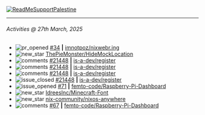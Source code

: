 [![ReadMeSupportPalestine](https://github.com/Safouene1/support-palestine-banner/blob/master/banner-support.svg)](https://github.com/Safouene1/support-palestine-banner)

---

<!--RECENT_ACTIVITY:last_update-->
###### Activities @ 27th March, 2025
<!--RECENT_ACTIVITY:last_update_end-->

<!--RECENT_ACTIVITY:start-->
- ![pr_opened](https://cdn.jsdelivr.net/gh/Readme-Workflows/Readme-Icons@main/icons/octicons/PullRequestOpened.svg) [#34](https://github.com/imnotpoz/nixwebr.ing/pull/34) **|** [imnotpoz/nixwebr.ing](https://github.com/imnotpoz/nixwebr.ing)<br>
- ![new_star](https://cdn.jsdelivr.net/gh/Readme-Workflows/Readme-Icons@main/icons/octicons/StarredRepositoryYellow.svg) [ThePieMonster/HideMockLocation](https://github.com/ThePieMonster/HideMockLocation)<br>
- ![comments](https://cdn.jsdelivr.net/gh/Readme-Workflows/Readme-Icons@main/icons/octicons/Comment.svg) [#21448](https://github.com/is-a-dev/register/issues/21448#issuecomment-2754718133) **|** [is-a-dev/register](https://github.com/is-a-dev/register)<br>
- ![comments](https://cdn.jsdelivr.net/gh/Readme-Workflows/Readme-Icons@main/icons/octicons/Comment.svg) [#21448](https://github.com/is-a-dev/register/issues/21448#issuecomment-2754714301) **|** [is-a-dev/register](https://github.com/is-a-dev/register)<br>
- ![comments](https://cdn.jsdelivr.net/gh/Readme-Workflows/Readme-Icons@main/icons/octicons/Comment.svg) [#21448](https://github.com/is-a-dev/register/issues/21448#issuecomment-2754654737) **|** [is-a-dev/register](https://github.com/is-a-dev/register)<br>
- ![issue_closed](https://cdn.jsdelivr.net/gh/Readme-Workflows/Readme-Icons@main/icons/octicons/IssueClosed.svg) [#21448](https://github.com/is-a-dev/register/issues/21448) **|** [is-a-dev/register](https://github.com/is-a-dev/register)<br>
- ![issue_opened](https://cdn.jsdelivr.net/gh/Readme-Workflows/Readme-Icons@main/icons/octicons/IssueOpened.svg) [#71](https://github.com/femto-code/Raspberry-Pi-Dashboard/issues/71) **|** [femto-code/Raspberry-Pi-Dashboard](https://github.com/femto-code/Raspberry-Pi-Dashboard)<br>
- ![new_star](https://cdn.jsdelivr.net/gh/Readme-Workflows/Readme-Icons@main/icons/octicons/StarredRepositoryYellow.svg) [IdreesInc/Minecraft-Font](https://github.com/IdreesInc/Minecraft-Font)<br>
- ![new_star](https://cdn.jsdelivr.net/gh/Readme-Workflows/Readme-Icons@main/icons/octicons/StarredRepositoryYellow.svg) [nix-community/nixos-anywhere](https://github.com/nix-community/nixos-anywhere)<br>
- ![comments](https://cdn.jsdelivr.net/gh/Readme-Workflows/Readme-Icons@main/icons/octicons/Comment.svg) [#67](https://github.com/femto-code/Raspberry-Pi-Dashboard/issues/67#issuecomment-2747318315) **|** [femto-code/Raspberry-Pi-Dashboard](https://github.com/femto-code/Raspberry-Pi-Dashboard)<br>
<!--RECENT_ACTIVITY:end-->
